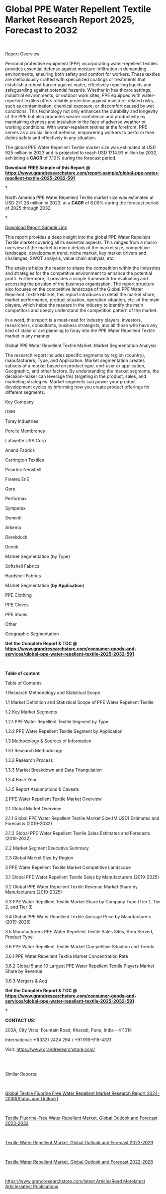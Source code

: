 <h1>Global PPE Water Repellent Textile Market Research Report 2025, Forecast to 2032</h1><br/><p>Report Overview</p>
 
 
 
 <p>Personal protective equipment (PPE) incorporating water-repellent textiles provides essential defense against moisture infiltration in demanding environments, ensuring both safety and comfort for workers. These textiles are meticulously crafted with specialized coatings or treatments that establish a robust barrier against water, effectively repelling liquids and safeguarding against potential hazards. Whether in healthcare settings, industrial environments, or outdoor work sites, PPE equipped with water-repellent textiles offers reliable protection against moisture-related risks, such as contamination, chemical exposure, or discomfort caused by wet conditions. This technology not only enhances the durability and longevity of the PPE but also promotes wearer confidence and productivity by maintaining dryness and insulation in the face of adverse weather or working conditions. With water-repellent textiles at the forefront, PPE serves as a crucial line of defense, empowering workers to perform their duties safely and effectively in any situation.</p>
 
 
 
 <p>The global PPE Water Repellent Textile market size was estimated at USD 925 million in 2023 and is projected to reach USD 1714.93 million by 2032, exhibiting a <strong>CAGR</strong> of 7.10% during the forecast period.</p>
 
 
 
 <div><b>Download FREE Sample of this Report @ <a href="https://www.grandresearchstore.com/report-sample/global-ppe-water-repellent-textile-2025-2032-591">https://www.grandresearchstore.com/report-sample/global-ppe-water-repellent-textile-2025-2032-591</a></b></div>
 
 
 
 <p>? </p>
 
 
 
 <p>North America PPE Water Repellent Textile market size was estimated at USD 271.26 million in 2023, at a <strong>CAGR</strong> of 6.09% during the forecast period of 2025 through 2032.</p>
 
 
 
 <p>? </p>
 
 
 
 <p><a href="https://www.grandresearchstore.com/mr-admin/report-sample/global-ppe-water-repellent-textile-2025-2032-591">Download Report Sample Link</a></p>
 
 
 
 <p>This report provides a deep insight into the global PPE Water Repellent Textile market covering all its essential aspects. This ranges from a macro overview of the market to micro details of the market size, competitive landscape, development trend, niche market, key market drivers and challenges, SWOT analysis, value chain analysis, etc.</p>
 
 
 
 <p>The analysis helps the reader to shape the competition within the industries and strategies for the competitive environment to enhance the potential profit. Furthermore, it provides a simple framework for evaluating and accessing the position of the business organization. The report structure also focuses on the competitive landscape of the Global PPE Water Repellent Textile Market, this report introduces in detail the market share, market performance, product situation, operation situation, etc. of the main players, which helps the readers in the industry to identify the main competitors and deeply understand the competition pattern of the market.</p>
 
 
 
 <p>In a word, this report is a must-read for industry players, investors, researchers, consultants, business strategists, and all those who have any kind of stake or are planning to foray into the PPE Water Repellent Textile market in any manner.</p>
 
 
 
 <p>Global PPE Water Repellent Textile Market: Market Segmentation Analysis</p>
 
 
 
 <p>The research report includes specific segments by region (country), manufacturers, Type, and Application. Market segmentation creates subsets of a market based on product type, end-user or application, Geographic, and other factors. By understanding the market segments, the decision-maker can leverage this targeting in the product, sales, and marketing strategies. Market segments can power your product development cycles by informing how you create product offerings for different segments.</p>
 
 
 
 <p>Key Company</p>
 
 
 
 <p>DSM</p>
 
 
 
 <p>Toray Industries</p>
 
 
 
 <p>Porelle Membranes</p>
 
 
 
 <p>Lafayette USA Corp</p>
 
 
 
 <p>Anand Fabrics</p>
 
 
 
 <p>Carrington Textiles</p>
 
 
 
 <p>Polartec Neoshell</p>
 
 
 
 <p>Finetex EnE</p>
 
 
 
 <p>Gore</p>
 
 
 
 <p>Performax</p>
 
 
 
 <p>Sympatex</p>
 
 
 
 <p>Swmintl</p>
 
 
 
 <p>Arkema</p>
 
 
 
 <p>Derekduck</p>
 
 
 
 <p>Dentik</p>
 
 
 
 <p>Market Segmentation (by Type)</p>
 
 
 
 <p>Softshell Fabrics</p>
 
 
 
 <p>Hardshell Fabrics</p>
 
 
 
 <p>Market Segmentation (<strong>by Application</strong>)</p>
 
 
 
 <p>PPE Clothing</p>
 
 
 
 <p>PPE Gloves</p>
 
 
 
 <p>PPE Shoes</p>
 
 
 
 <p>Other</p>
 
 
 
 <p>Geographic Segmentation</p>
 
 
 
 <div><b>Get the Complete Report & TOC @ <a href="https://www.grandresearchstore.com/consumer-goods-and-services/global-ppe-water-repellent-textile-2025-2032-591">https://www.grandresearchstore.com/consumer-goods-and-services/global-ppe-water-repellent-textile-2025-2032-591</a></b></div>
 
 
 
 <p><br />
 
 <b>Table of content</b></p>
 
 
 
 <p>Table of Contents<br />
 
 1 Research Methodology and Statistical Scope<br />
 
 1.1 Market Definition and Statistical Scope of PPE Water Repellent Textile<br />
 
 1.2 Key Market Segments<br />
 
 1.2.1 PPE Water Repellent Textile Segment by Type<br />
 
 1.2.2 PPE Water Repellent Textile Segment by Application<br />
 
 1.3 Methodology & Sources of Information<br />
 
 1.3.1 Research Methodology<br />
 
 1.3.2 Research Process<br />
 
 1.3.3 Market Breakdown and Data Triangulation<br />
 
 1.3.4 Base Year<br />
 
 1.3.5 Report Assumptions & Caveats<br />
 
 2 PPE Water Repellent Textile Market Overview<br />
 
 2.1 Global Market Overview<br />
 
 2.1.1 Global PPE Water Repellent Textile Market Size (M USD) Estimates and Forecasts (2019-2032)<br />
 
 2.1.2 Global PPE Water Repellent Textile Sales Estimates and Forecasts (2019-2032)<br />
 
 2.2 Market Segment Executive Summary<br />
 
 2.3 Global Market Size by Region<br />
 
 3 PPE Water Repellent Textile Market Competitive Landscape<br />
 
 3.1 Global PPE Water Repellent Textile Sales by Manufacturers (2019-2025)<br />
 
 3.2 Global PPE Water Repellent Textile Revenue Market Share by Manufacturers (2019-2025)<br />
 
 3.3 PPE Water Repellent Textile Market Share by Company Type (Tier 1, Tier 2, and Tier 3)<br />
 
 3.4 Global PPE Water Repellent Textile Average Price by Manufacturers (2019-2025)<br />
 
 3.5 Manufacturers PPE Water Repellent Textile Sales Sites, Area Served, Product Type<br />
 
 3.6 PPE Water Repellent Textile Market Competitive Situation and Trends<br />
 
 3.6.1 PPE Water Repellent Textile Market Concentration Rate<br />
 
 3.6.2 Global 5 and 10 Largest PPE Water Repellent Textile Players Market Share by Revenue<br />
 
 3.6.3 Mergers & Acq</p>
 
 
 
 <div><b>Get the Complete Report & TOC @ <a href="https://www.grandresearchstore.com/consumer-goods-and-services/global-ppe-water-repellent-textile-2025-2032-591">https://www.grandresearchstore.com/consumer-goods-and-services/global-ppe-water-repellent-textile-2025-2032-591</a></b></div>
 
 
 
 <p>? </p>
 
 
 
 <p><b>CONTACT US:</b><br />
 
 203A, City Vista, Fountain Road, Kharadi, Pune, India - 411014<br />
 
 International: +1(332) 2424 294 / +91 916-916-4321<br />
 
 Visit: <a href="https://www.grandresearchstore.com/">https://www.grandresearchstore.com/</a><br />
 
 <br />
 
 <br />
 
 Similar Reports:<br />
 
 <br />
 
 <a href="https://www.grandresearchstore.com/chemicals-and-materials/global-textile-fluorine-free-water-repellent-2024-2030-289">Global Textile Fluorine Free Water Repellent Market Research Report 2024-2030(Status and Outlook)</a><br />
 
 <br />
 
 <a href="https://www.grandresearchstore.com/chemicals-and-materials/global-textile-fluorinefree-water-repellent-forecast-2023-2032-441">Textile Fluorine-Free Water Repellent Market, Global Outlook and Forecast 2023-2032</a><br />
 
 <br />
 
 <a href="https://www.grandresearchstore.com/chemicals-and-materials/global-textile-water-repellent-forecast-2023-2029-267">Textile Water Repellent Market, Global Outlook and Forecast 2023-2029</a><br />
 
 <br />
 
 <a href="https://www.grandresearchstore.com/chemicals-and-materials/global-textile-water-repellent-forecast-2022-2028-550">Textile Water Repellent Market, Global Outlook and Forecast 2022-2028</a><br />
 
 <br />
 
 <a href="https://gyeongbokgung.com">https://www.grandresearchstore.com/</a><a href="https://hallyeomaritime.com">latest Articles</a><a href="https://jingwansa.com">Read More</a><a href="https://nguoiviet.jp/">latest Articles</a><a href="https://www.intelmarketresearch.com/">latest Publications</a></p>